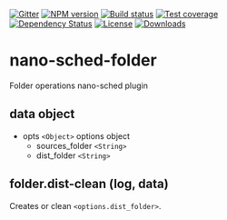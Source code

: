 [![Gitter][gitter-image]][gitter-url]
[![NPM version][npm-image]][npm-url]
[![Build status][travis-image]][travis-url]
[![Test coverage][coveralls-image]][coveralls-url]
[![Dependency Status][david-image]][david-url]
[![License][license-image]][license-url]
[![Downloads][downloads-image]][downloads-url]


# nano-sched-folder
Folder operations nano-sched plugin

## data object

* opts `<Object>` options object
  * sources_folder `<String>`
  * dist_folder `<String>`


## folder.dist-clean (log, data)

Creates or clean `<options.dist_folder>`.


[bithound-image]: https://www.bithound.io/github/Holixus/nano-sched-folder/badges/score.svg
[bithound-url]: https://www.bithound.io/github/Holixus/nano-sched-folder

[gitter-image]: https://badges.gitter.im/Holixus/nano-sched-folder.svg
[gitter-url]: https://gitter.im/Holixus/nano-sched-folder

[npm-image]: https://badge.fury.io/js/nano-sched-folder.svg
[npm-url]: https://badge.fury.io/js/nano-sched-folder

[github-tag]: http://img.shields.io/github/tag/Holixus/nano-sched-folder.svg
[github-url]: https://github.com/Holixus/nano-sched-folder/tags

[travis-image]: https://travis-ci.org/Holixus/nano-sched-folder.svg?branch=master
[travis-url]: https://travis-ci.org/Holixus/nano-sched-folder

[coveralls-image]: https://coveralls.io/repos/github/Holixus/nano-sched-folder/badge.svg?branch=master
[coveralls-url]: https://coveralls.io/github/Holixus/nano-sched-folder?branch=master

[david-image]: https://david-dm.org/Holixus/nano-sched-folder.svg
[david-url]: https://david-dm.org/Holixus/nano-sched-folder

[license-image]: https://img.shields.io/badge/license-MIT-blue.svg
[license-url]: LICENSE

[downloads-image]: http://img.shields.io/npm/dt/nano-sched-folder.svg
[downloads-url]: https://npmjs.org/package/nano-sched-folder
